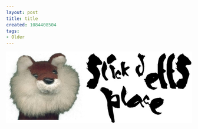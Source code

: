 ```yaml
---
layout: post
title: title
created: 1084408504
tags:
- Older
---
```


<img src="/image/images/title-687.jpg"/>

